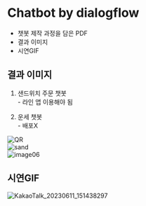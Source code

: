 # Chatbot by dialogflow
- 챗봇 제작 과정을 담은 PDF
- 결과 이미지
- 시연GIF


## 결과 이미지
1. 샌드위치 주문 챗봇 
<br>- 라인 앱 이용해야 됨<br>

2. 운세 챗봇 
<br>- 배포X<br>

![QR](https://github.com/june4969/Chatbot_/assets/127813398/deebc1d6-b7b9-43bc-909c-088d25f8a667) <br>
![sand](https://github.com/june4969/Chatbot_/assets/127813398/40e5e64a-3925-485f-aa33-8f2b412ea4ab) <br>
![image06](https://github.com/june4969/Chatbot_/assets/127813398/a1d536ea-583c-470a-ba4e-4332413534c4)

## 시연GIF
![KakaoTalk_20230611_151438297](https://github.com/june4969/Chatbot_/assets/127813398/e49ca43c-a50b-4800-96f1-d7b098196146)
